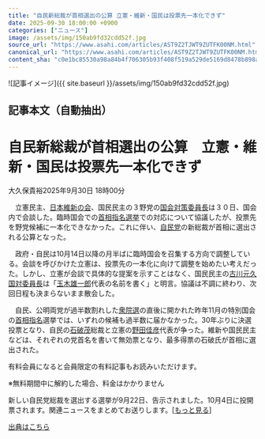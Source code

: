 ```yaml
---
title: "自民新総裁が首相選出の公算 立憲・維新・国民は投票先一本化できず"
date: 2025-09-30 18:00:00 +0900
categories: ["ニュース"]
image: /assets/img/150ab9fd32cdd52f.jpg
source_url: "https://www.asahi.com/articles/AST9Z2TJWT9ZUTFK00NM.html"
canonical_url: "https://www.asahi.com/articles/AST9Z2TJWT9ZUTFK00NM.html"
content_sha: "c0e1bc85530a98a84b4f706305b93f408f519a529de5169d8478b898a70b4e28"
---
```


![記事イメージ]({{ site.baseurl }}/assets/img/150ab9fd32cdd52f.jpg)

## 記事本文（自動抽出）
<div><main role="main" id="main"><p></p><div class="y_Qv3"><h1>自民新総裁が首相選出の公算　立憲・維新・国民は投票先一本化できず</h1><p class="mhPng"><span class="H8KYB">大久保貴裕</span><span class="UDj4P"><time datetime="2025-09-30T09:00:00.000Z">2025年9月30日 18時00分</time></span></p></div><p id="gsm_above_SnsUtilityArea"></p><p x-component-name="CommentHeadline" x-component-data='{"commentCount":0,"commentators":[],"mode":"pc"}'></p><div class="nfyQp"><p>　立憲民主、<a href="https://www.asahi.com/politics/seito/ishin/" title="日本維新の会 のトピックスを開く" class="eWgMZ">日本維新の会</a>、国民民主の３野党の<a href="//www.asahi.com/topics/word/%E5%9B%BD%E4%BC%9A%E5%AF%BE%E7%AD%96%E5%A7%94%E5%93%A1%E9%95%B7.html" title="国会対策委員長 のトピックスを開く" class="eWgMZ">国会対策委員長</a>は３０日、国会内で会談した。臨時国会での<a href="//www.asahi.com/topics/word/%E9%A6%96%E7%9B%B8%E6%8C%87%E5%90%8D%E9%81%B8%E6%8C%99.html" title="首相指名選挙 のトピックスを開く" class="eWgMZ">首相指名選挙</a>での対応について協議したが、投票先を野党候補に一本化できなかった。これに伴い、<a href="//www.asahi.com/topics/word/%E8%87%AA%E6%B0%91%E5%85%9A.html" title="自民党 のトピックスを開く" class="eWgMZ">自民党</a>の新総裁が首相に選出される公算となった。</p><p>　政府・自民は10月14日以降の月半ばに臨時国会を召集する方向で調整している。会談を呼びかけた立憲は、投票先の一本化に向けて調整を始めたい考えだった。しかし、立憲が会談で具体的な提案を示すことはなく、国民民主の<a href="//www.asahi.com/topics/word/%E5%8F%A4%E5%B7%9D%E5%85%83%E4%B9%85.html" title="古川元久 のトピックスを開く" class="eWgMZ">古川元久</a><a href="//www.asahi.com/topics/word/%E5%9B%BD%E5%AF%BE%E5%A7%94%E5%93%A1%E9%95%B7.html" title="国対委員長 のトピックスを開く" class="eWgMZ">国対委員長</a>は「<a href="//www.asahi.com/topics/word/%E7%8E%89%E6%9C%A8%E9%9B%84%E4%B8%80%E9%83%8E.html" title="玉木雄一郎 のトピックスを開く" class="eWgMZ">玉木雄一郎</a>代表の名前を書く」と明言。協議は不調に終わり、次回日程も決まらないまま散会した。</p><p>　自民、公明両党が過半数割れした<a href="https://www.asahi.com/senkyo/shuinsen/" title="衆院選 のトピックスを開く" class="eWgMZ">衆院選</a>の直後に開かれた昨年11月の特別国会の<a href="//www.asahi.com/topics/word/%E9%A6%96%E7%9B%B8%E6%8C%87%E5%90%8D.html" title="首相指名 のトピックスを開く" class="eWgMZ">首相指名</a>選挙では、いずれの候補も過半数に届かなかった。30年ぶりに決選投票となり、自民の<a href="//www.asahi.com/topics/word/%E7%9F%B3%E7%A0%B4%E8%8C%82.html" title="石破茂 のトピックスを開く" class="eWgMZ">石破茂</a>総裁と立憲の<a href="//www.asahi.com/topics/word/%E9%87%8E%E7%94%B0%E4%BD%B3%E5%BD%A6.html" title="野田佳彦 のトピックスを開く" class="eWgMZ">野田佳彦</a>代表が争った。維新や国民民主などは、それぞれの党首名を書いて無効票となり、最多得票の石破氏が首相に選出された。</p><p id="_gtm_LastLine"></p></div><p></p><div class="NbZMW"><div class="PxAm1"><p>有料会員になると会員限定の<span>有料記事もお読みいただけます。</span></p></div><p class="eQShK">※無料期間中に解約した場合、料金はかかりません</p></div><p x-component-name="WriterProfile" x-component-data='{"writerProfile":{"writerProfileList":[],"isWriterFollowAvailableMember":false},"isFreeArea":true}'></p><p x-component-name="ArticleCommentList" x-component-data='{"commentCount":0,"commentList":[],"shareUrlBase":"https://www.asahi.com/articles/AST9Z2TJWT9ZUTFK00NM.html","articleId":"AST9Z2TJWT9ZUTFK00NM","commentIdParam":"","equalCommentIdIndex":-1,"isAuthorized":true,"isFreePlan":false,"isPaidMember":false,"isPresent":false,"isHazard":false,"freeUrlBase":"//www.asahi.com","digitalUrlBase":"//digital.asahi.com"}'></p><div class="GA13d"><div class="eGTLS"><p>新しい自民党総裁を選出する選挙が9月22日、告示されました。10月4日に投開票されます。関連ニュースをまとめてお送りします。[<a href="https://www.asahi.com/topics/AP-13d67568-078f-4e51-b002-9af6fb73bd36/?iref=kijishita_link">もっと見る</a>]</p></div></div></main></div>

[出典はこちら](https://www.asahi.com/articles/AST9Z2TJWT9ZUTFK00NM.html)
